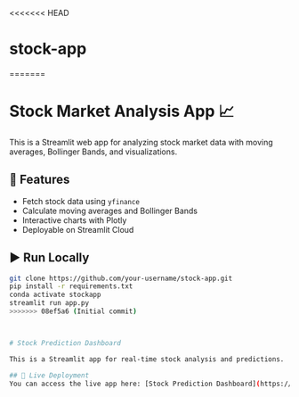 <<<<<<< HEAD
# stock-app
=======
# Stock Market Analysis App 📈

This is a Streamlit web app for analyzing stock market data with moving averages, Bollinger Bands, and visualizations.

## 🚀 Features
- Fetch stock data using `yfinance`
- Calculate moving averages and Bollinger Bands
- Interactive charts with Plotly
- Deployable on Streamlit Cloud

## ▶️ Run Locally
```bash
git clone https://github.com/your-username/stock-app.git
pip install -r requirements.txt
conda activate stockapp
streamlit run app.py
>>>>>>> 08ef5a6 (Initial commit)



# Stock Prediction Dashboard

This is a Streamlit app for real-time stock analysis and predictions.

## 🔗 Live Deployment
You can access the live app here: [Stock Prediction Dashboard](https://share.streamlit.io/tanisha-m26/stock-app/main/app.py)